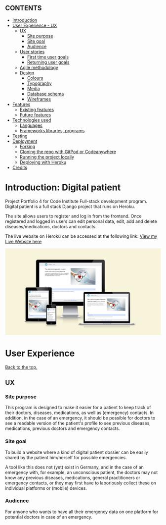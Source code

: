 ## CONTENTS

* [Introduction](#introduction-digital-patient)
* [User Experience - UX](#user-experience)
  * [UX](#ux)
    * [Site purpose](#site-purpose)
    * [Site goal](#site-goal)
    * [Audience](#audience)
  * [User stories](#user-stories)
    * [First time user goals](#first-time-user-goals)
    * [Returning user goals](#returning-user-goals)
  * [Agile methodology](#agile-methodology)
  * [Design](#design)
    * [Colours](#colours)
    * [Typography](#typography)
    * [Media](#media)
    * [Database schema](#database-schema)
    * [Wireframes](#wireframes)
* [Features](#features)
  * [Existing features](#existing-features)
  * [Future features](#future-features)
* [Technologies used](#technologies-used)
  * [Languages](#languages)
  * [Frameworks libraries, programs](#frameworks-libraries-programs)
* [Testing](TESTING.md)
* [Deployment](#deployment)
  * [Forking](#forking)
  * [Cloning the repo with GitPod or Codeanywhere](#cloning-the-repo-with-gitpod-or-codeanywhere)
  * [Running the project locally](#running-the-project-locally)
  * [Deploying with Heroku](#deploying-with-heroku)
* [Credits](#credits)


# Introduction: Digital patient

Project Portfolio 4 for Code Institute Full-stack development program. Digital patient is a full stack Django project that runs on Heroku.

The site allows users to register and log in from the frontend. Once registered and logged in users can edit personal data, edit, add and delete diseases/medications, doctors and contacts.

The live website on Heroku can be accessed at the following link: [View my Live Website here](https://digital-patient-807175a8312b.herokuapp.com/)


![Digital patient](static//media/readme/mockup.JPG)

# User Experience
<a href="#top">Back to the top.</a>

## UX

### Site purpose

This program is designed to make it easier for a patient to keep track of their doctors, diseases, medications, as well as (emergency) contacts. In addition, in the case of an emergency, it should be possible for doctors to see a readable version of the patient's profile to see previous diseases, medications, previous doctors and emergency contacts.

### Site goal

To build a website where a kind of digital patient dossier can be easily shared by the patient him/herself for possible emergencies.

A tool like this does not (yet) exist in Germany, and in the case of an emergency with, for example, an unconscious patient, the doctors may not know any previous diseases, medications, general practitioners or emergency contacts, or they may first have to laboriously collect these on individual platforms or (mobile) devices.

### Audience

For anyone who wants to have all their emergency data on one platform for potential doctors in case of an emergency.